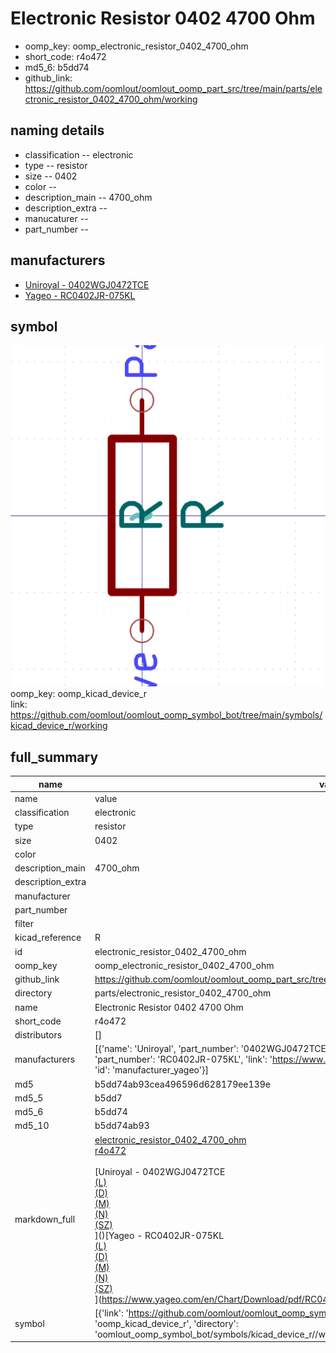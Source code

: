 # Electronic Resistor 0402 4700 Ohm

  
* oomp_key: oomp_electronic_resistor_0402_4700_ohm 
* short_code: r4o472
* md5_6: b5dd74  
* github_link: https://github.com/oomlout/oomlout_oomp_part_src/tree/main/parts/electronic_resistor_0402_4700_ohm/working  
## naming details
* classification -- electronic
* type -- resistor
* size -- 0402
* color -- 
* description_main -- 4700_ohm
* description_extra -- 
* manucaturer -- 
* part_number -- 


## manufacturers
* [Uniroyal - 0402WGJ0472TCE]()  
* [Yageo - RC0402JR-075KL](https://www.yageo.com/en/Chart/Download/pdf/RC0402JR-075KL)  

## symbol

![](symbol/0/working/working_600.png)  
oomp_key: oomp_kicad_device_r  
link: https://github.com/oomlout/oomlout_oomp_symbol_bot/tree/main/symbols/kicad_device_r/working  


## full_summary
| name | value | 
| --- | --- | 
| name | value | 
| classification | electronic | 
| type | resistor | 
| size | 0402 | 
| color |  | 
| description_main | 4700_ohm | 
| description_extra |  | 
| manufacturer |  | 
| part_number |  | 
| filter |  | 
| kicad_reference | R | 
| id | electronic_resistor_0402_4700_ohm | 
| oomp_key | oomp_electronic_resistor_0402_4700_ohm | 
| github_link | https://github.com/oomlout/oomlout_oomp_part_src/tree/main/parts/electronic_resistor_0402_4700_ohm/working | 
| directory | parts/electronic_resistor_0402_4700_ohm | 
| name | Electronic Resistor 0402 4700 Ohm | 
| short_code | r4o472 | 
| distributors | [] | 
| manufacturers | [{'name': 'Uniroyal', 'part_number': '0402WGJ0472TCE', 'link': '', 'id': 'manufacturer_uniroyal'}, {'name': 'Yageo', 'part_number': 'RC0402JR-075KL', 'link': 'https://www.yageo.com/en/Chart/Download/pdf/RC0402JR-075KL', 'id': 'manufacturer_yageo'}] | 
| md5 | b5dd74ab93cea496596d628179ee139e | 
| md5_5 | b5dd7 | 
| md5_6 | b5dd74 | 
| md5_10 | b5dd74ab93 | 
| markdown_full | [electronic_resistor_0402_4700_ohm](https://github.com/oomlout/oomlout_oomp_part_src/tree/main/parts/electronic_resistor_0402_4700_ohm/working)<br>[r4o472](https://github.com/oomlout/oomlout_oomp_part_src/tree/main/parts/electronic_resistor_0402_4700_ohm/working)<br><br>[Uniroyal - 0402WGJ0472TCE<br>[(L)<br>](https://www.lcsc.com/search?q=0402WGJ0472TCE)[(D)<br>](https://www.digikey.com/en/products?,keywords=0402WGJ0472TCE)[(M)<br>](https://www.mouser.com/Search/Refine?Keyword=0402WGJ0472TCE)[(N)<br>](https://www.newark.com/search?st=0402WGJ0472TCE)[(SZ)<br>](https://so.szlcsc.com/global.html?k=0402WGJ0472TCE)]()[Yageo - RC0402JR-075KL<br>[(L)<br>](https://www.lcsc.com/search?q=RC0402JR-075KL)[(D)<br>](https://www.digikey.com/en/products?,keywords=RC0402JR-075KL)[(M)<br>](https://www.mouser.com/Search/Refine?Keyword=RC0402JR-075KL)[(N)<br>](https://www.newark.com/search?st=RC0402JR-075KL)[(SZ)<br>](https://so.szlcsc.com/global.html?k=RC0402JR-075KL)](https://www.yageo.com/en/Chart/Download/pdf/RC0402JR-075KL) | 
| symbol | [{'link': 'https://github.com/oomlout/oomlout_oomp_symbol_bot/tree/main/symbols/kicad_device_r', 'oomp_key': 'oomp_kicad_device_r', 'directory': 'oomlout_oomp_symbol_bot/symbols/kicad_device_r//working/working.kicad_sym'}] | 
